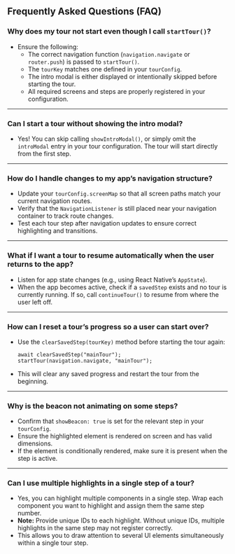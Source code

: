 ## Frequently Asked Questions (FAQ)

### Why does my tour not start even though I call `startTour()`?

- Ensure the following:
    - The correct navigation function (`navigation.navigate` or `router.push`) is passed to `startTour()`.
    - The `tourKey` matches one defined in your `tourConfig`.
    - The intro modal is either displayed or intentionally skipped before starting the tour.
    - All required screens and steps are properly registered in your configuration.

---

### Can I start a tour without showing the intro modal?

- Yes! You can skip calling `showIntroModal()`, or simply omit the `introModal` entry in your tour configuration. The tour will start directly from the first step.

---

### How do I handle changes to my app’s navigation structure?

- Update your `tourConfig.screenMap` so that all screen paths match your current navigation routes.
- Verify that the `NavigationListener` is still placed near your navigation container to track route changes.
- Test each tour step after navigation updates to ensure correct highlighting and transitions.

---

### What if I want a tour to resume automatically when the user returns to the app?

- Listen for app state changes (e.g., using React Native’s `AppState`).
- When the app becomes active, check if a `savedStep` exists and no tour is currently running. If so, call `continueTour()` to resume from where the user left off.

---

### How can I reset a tour’s progress so a user can start over?

- Use the `clearSavedStep(tourKey)` method before starting the tour again:
    ```tsx
    await clearSavedStep("mainTour");
    startTour(navigation.navigate, "mainTour");
    ```
- This will clear any saved progress and restart the tour from the beginning.

---

### Why is the beacon not animating on some steps?

- Confirm that `showBeacon: true` is set for the relevant step in your `tourConfig`.
- Ensure the highlighted element is rendered on screen and has valid dimensions.
- If the element is conditionally rendered, make sure it is present when the step is active.

---

### Can I use multiple highlights in a single step of a tour?

- Yes, you can highlight multiple components in a single step. Wrap each component you want to highlight and assign them the same step number.
- **Note:** Provide unique IDs to each highlight. Without unique IDs, multiple highlights in the same step may not register correctly.
- This allows you to draw attention to several UI elements simultaneously within a single tour step.
